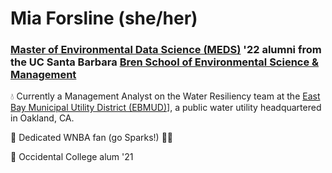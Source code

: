 # Mia Forsline (she/her)
### [Master of Environmental Data Science (MEDS)](https://ucsb-meds.github.io/) '22 alumni from the UC Santa Barbara [Bren School of Environmental Science & Management](https://bren.ucsb.edu/)

💧 Currently a Management Analyst on the Water Resiliency team at the [East Bay Municipal Utility District (EBMUD)](https://www.ebmud.com/)], a public water utility headquartered in Oakland, CA. 

🏀 Dedicated WNBA fan (go Sparks!) 💜💛

🐯 Occidental College alum '21 
